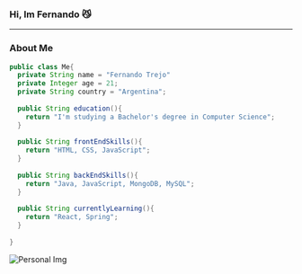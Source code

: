 ### Hi, Im Fernando 😼
---
### About Me
```java
public class Me{
  private String name = "Fernando Trejo"
  private Integer age = 21;
  private String country = "Argentina";
  
  public String education(){
    return "I'm studying a Bachelor's degree in Computer Science";
  }
  
  public String frontEndSkills(){
    return "HTML, CSS, JavaScript";
  }
  
  public String backEndSkills(){
    return "Java, JavaScript, MongoDB, MySQL";
  }
  
  public String currentlyLearning(){
    return "React, Spring";
  }
  
}
```
<img src="https://ferrt1.github.io/ferrt1cv/imgs/finalimage.png" alt="Personal Img" heigth="100px"/>
